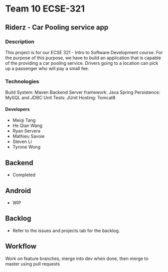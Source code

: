 # Team 10 ECSE-321

## Riderz - Car Pooling service app

### Description

This project is for our ECSE 321 - Intro to Software Development course. For the purpose of this purpose, we have to build an application that is capable of the providing a car pooling service. Drivers going to a location can pick up a passenger who will pay a small fee.

### Technologies
Build System:               Maven
Backend Server framework:   Java Spring
Persistence:                MySQL and JDBC
Unit Tests:                 JUnit
Hosting:                    Tomcat8

#### Developers 
* Meiqi Tang
* He Qian Wang
* Ryan Servera
* Mathieu Savoie
* Steven Li
* Tyrone Wong

## Backend
- Completed

## Android
- WIP

## Backlog
- Refer to the issues and projects tab for the backlog.

## Workflow

Work on feature branches, merge into dev when done, then merge to master using pull requests
